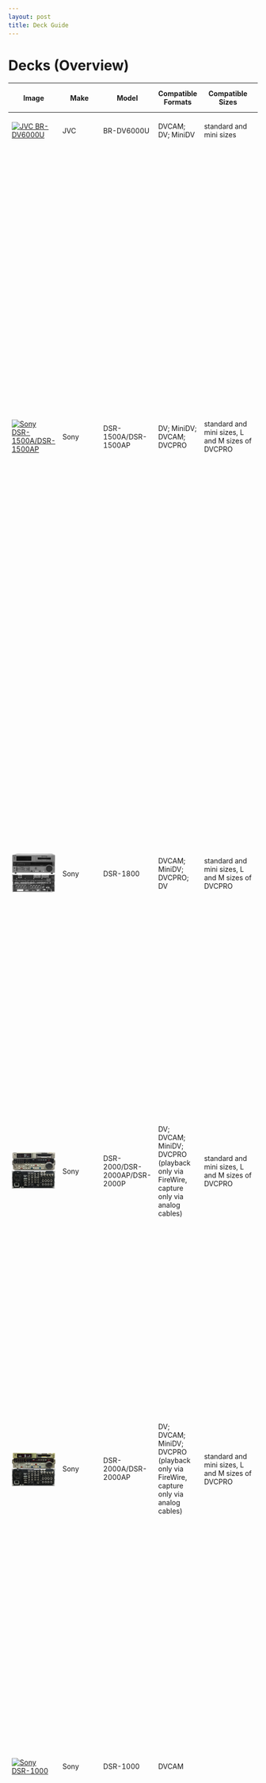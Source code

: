 ```yaml
---
layout: post
title: Deck Guide
---
```



# Decks (Overview)


| Image | Make | Model | Compatible Formats | Compatible Sizes | Non-compatible Formats | Standard | SP/LP modes | Operation Manual | Service Manual | Power | Cable/Output | Remote 9-pin? | Known Issues/Unique Characteristics | Known Issues/Unique Characteristics |
| ------------- | ------------- | ------------- | ------------- | ------------- | ------------- | ------------- | ------------- | ------------- | ------------- | ------------- | ------------- | ------------- | ------------- | ------------- | 
| [![JVC BR-DV6000U](docs/images/JVC_BR-DV6000.png)](https://drive.google.com/file/d/1hwV4cXKTYx5cv_OxlIBUJo0ulKr2CxQ9/view) | JVC | BR-DV6000U | DVCAM; DV; MiniDV | standard and mini sizes | HDV; DVCPRO; DVCPRO50; EP/LP | NTSC/PAL | SP mode only | [Link](https://drive.google.com/file/d/1WHUPZllSSey4_JpthZznFUGdRWFoWEa4/view?usp=sharing) |  | DC IN 12V | FireWire 400 4-Pin (IEEE 1394b 4-Pin) | yes |  |  |
| [![Sony DSR-1500A/DSR-1500AP](docs/images/Sony_DSR-1500A.png)](https://drive.google.com/file/d/1lhkLrlu8ZfTvh0_0T3KfAQIUGT2idiw6/view) | Sony | DSR-1500A/DSR-1500AP | DV; MiniDV; DVCAM; DVCPRO | standard and mini sizes, L and M sizes of DVCPRO | HDV; DVCPRO; DVCPRO50; EP/LP | NTSC | SP mode only | [Link](https://drive.google.com/file/d/1nXwG5qYRxtWYIDFPjOfrvjR5qrIkbItM/view?usp=sharing) | [Link](https://drive.google.com/file/d/1Wa-OX_OLy_NwtHbYwWj9UMLTaraT1pxA/view?usp=sharing) | AC IN | FireWire 400 6-Pin (IEEE 1394a 6-Pin) | yes | To ensure compatibility with DVRescue, avfctl, and vrecord, make sure that Video input is set to iLink vs. 9-pin (in Setp-up Menu/Video Output) and that the Video output on the main display is set to "SG" (vs. "iLink") by clicking the "Video" button on the front panel of the deck (push the button until it displays "SG SG SG"). Built-into the DSR-1500A VTR is the i.LINK interface, which is based upon the IEEE1394 (DV, Firewire) standard. The i.LINK enables a single cable to simultaneously carry digital video and audio signals, as well as data and control signals with virtually no quality degradation. This simple connection offers an ideal solution for connecting the DSR-1500A with i.LINK interface equipped compatible nonlinear editing systems and other computer-related products. Make sure that you hit the SET button after changing any of the settings. The display should read "Saving..." and then exit the menu. | **LOCAL/REMOTE switch:** If the LOCAL/REMOTE switch is set to REMOTE, the  COUNTER SELECT button does not operate while the  tape is moving. In this case, make the time data selection  via the external equipment connected to the REMOTE  connector on the rear panel.  |
| [![Sony DSR-1800](docs/images/Sony_DSR-1800.png)](https://drive.google.com/file/d/1hqUXqy1GHt7JtVDNOg_dLSEYLwFf2y_J/view) | Sony | DSR-1800 | DVCAM; MiniDV; DVCPRO; DV | standard and mini sizes, L and M sizes of DVCPRO | HDV; DVCPRO50 | NTSC/PAL | SP/LP  | [Link](https://drive.google.com/file/d/1GNyF9PrF-8dRdytK4FvXDCpV4uXRL_8N/view?usp=sharing) | [Link](https://drive.google.com/file/d/1pE-XoqvMRxnOrdN2NzEbzoV4y3h9W1pH/view?usp=sharing) | AC IN | FireWire 400 6-Pin (IEEE 1394a 6-Pin) | yes | These decks were manufactured without a FireWire port, but users could add them to the deck with kits from the manufacturer. Finding these kits in order to add a FireWire connection to a current  has become difficult. If modified with a kit, the deck name (as it appears in the Terminal, DVRescue and vrecord) might be different than the deck model. A common kit that was purchased from Sony option kit Sony DSBK-190 (which is no longer available from Sony). | When playing back a tape recorded in DVCPRO (25M) format, the SDTI and i.LINK outputs (see “Digital interfaces” on page 10) of this unit are muted. Furthermore, it is not possible to play back the cue-audio track of the tape. --from operation manual |
| [![Sony DSR-2000/DSR-2000AP/DSR-2000P](docs/images/Sony_DSR-2000.png)](https://drive.google.com/file/d/1qbkt5eVANWVxf9v1BgLv20vn8_mwrHfT/view) | Sony | DSR-2000/DSR-2000AP/DSR-2000P | DV; DVCAM; MiniDV; DVCPRO (playback only via FireWire, capture only via analog cables) | standard and mini sizes, L and M sizes of DVCPRO | HDV; DVCPRO (via FireWire); DVCPRO50; DVCPRO HD | NTSC | SP/LP  | [Link](https://drive.google.com/file/d/1v4dlbRi4C_y1qLH-4d30w1chZOS7X_zE/view?usp=sharing) | [Link](https://drive.google.com/file/d/1GSCG0vdB4bdrwukkvgdrW09SpFrgJYjN/view?usp=sharing) | AC IN | FireWire 400 6-Pin (IEEE 1394a 6-Pin) | yes | These decks were manufactured without a FireWire port, but users could add them to the deck with kits from the manufacturer. Finding these kits in order to add a FireWire connection to a current  has become difficult. If modified with a kit, the deck name (as it appears in the Terminal, DVRescue and vrecord) might be different than the deck model. A common kit that was purchased from Sony option kit Sony DSBK-190 (which is no longer available from Sony). |  |
| [![Sony DSR-2000A/DSR-2000AP](docs/images/Sony_DSR-2000AP.png)](https://drive.google.com/file/d/1g58BxR9qIQ2f57uIMkRUUTkYgiMPGdtH/view) | Sony | DSR-2000A/DSR-2000AP | DV; DVCAM; MiniDV; DVCPRO (playback only via FireWire, capture only via analog cables) | standard and mini sizes, L and M sizes of DVCPRO | HDV; DVCPRO (via FireWire); DVCPRO50; DVCPRO HD | NTSC | SP/LP  | [Link](https://drive.google.com/file/d/1FGsVfi8nNcq0L5ti3wQNgBDtauVBU4QF/view?usp=sharing) | [Link](https://data2.manualslib.com/pdf7/201/20052/2005163-sony/dsr2000a.pdf?5ea96dfd0de42c09611bfbe0dd833cc5) | AC IN | FireWire 400 6-Pin (IEEE 1394a 6-Pin) | yes | These decks were manufactured without a FireWire port, but users could add them to the deck with kits from the manufacturer. Finding these kits in order to add a FireWire connection to a current  has become difficult. If modified with a kit, the deck name (as it appears in the Terminal, DVRescue and vrecord) might be different than the deck model. A common kit that was purchased from Sony option kit Sony DSBK-190 (which is no longer available from Sony). |  |
| [![Sony DSR-1000](docs/images/Sony_DSR-DR1000.png)](https://drive.google.com/file/d/1_myuNU4AMISauHXJfCfWXj0lfJ3SxFIH/view) | Sony | DSR-1000 | DVCAM |  | HDV or DVCPRO | NTSC/PAL | SP mode only | [Link](https://drive.google.com/file/d/1fwbSL_6ICe0JZV_vxrF7KkNrsRBHm75L/view?usp=drive_link) | [Link](https://data2.manualslib.com/pdf6/134/13315/1331470-sony/dsrdr1000.pdf?4ebaad8933648d78dda5d8d493d7aa50) | AC IN | FireWire 400 6-Pin (IEEE 1394a 6-Pin) | yes | These decks were manufactured without a FireWire port, but users could add them to the deck with kits from the manufacturer. Finding these kits in order to add a FireWire connection to a current  has become difficult. If modified with a kit, the deck name (as it appears in the Terminal, DVRescue and vrecord) might be different than the deck model. A common kit that was purchased from Sony option kit Sony DSBK-190 (which is no longer available from Sony). |  |
| [![Sony DSR-45/DSR-45P](docs/images/Sony_DSR-45A.png)](https://drive.google.com/file/d/1-QOVbAeVA24_EOKg0_8OM7mgEjG_d4Pd/view) | Sony | DSR-45/DSR-45P | DV/MiniDV; DVCAM | standard and mini sizes only | HDV; LP | NTSC | SP mode only (although some users have reported being able to playback and capture LP tapes using this model) | [Link](https://drive.google.com/file/d/1PrTT0m773zr5MOKSMvpotIeCTpddsG4K/view?usp=sharing) | [Link](https://drive.google.com/file/d/1TslKI8cI_G9POZSBEnE_q5VkrC7KkoBG/view?usp=sharing) | AC IN | FireWire 400 4-Pin (IEEE 1394b 4-Pin) | yes |  |  |
| [![Sony HVR-M15U](docs/images/Sony_HVR-M15U.png)](https://drive.google.com/file/d/1dA1icY-QdgbXrd9DaOJu7IF9HjJUW9Ay/view) | Sony | HVR-M15U | HDV; DV/MiniDV; DVCAM | standard and mini sizes only | LP | NTSC/PAL | SP mode only | [Link](https://drive.google.com/file/d/1VhdLASHbCTBx5g-SqnkJEQB8Qb1dv2oV/view?usp=sharing) | [Link](https://drive.google.com/file/d/1hmNn68Qk8Y9STG6svNUGZmKfln2yG4dI/view?usp=sharing) | DC IN | FireWire 400 4-Pin (IEEE 1394b 4-Pin) | no | Since DVRescue does not currently support transferring HDV (you can capture video only with vrecord and DVRescue, but no audio, even if it is present on the tape), you can capture it with either DVHSCap (if your computer is old enough) from the FireWireSDK toolkit, or with Quicktime. In order to capture both video and audio (using QuickTime) for HDV, use [these settings (access via the deck menu)](https://drive.google.com/drive/folders/1BF1gGzCoxtyxH5gljHj0dOdEM89UJB12?usp=sharing)  |  |
| [![Sony HVR-M25U](docs/images/Sony_HVR-M25U.png)](https://drive.google.com/file/d/1Xxh4S2zuBb3dqUnyWOaBmOWP5uJw90jL/view) | Sony | HVR-M25U | HDV; MiniDV; DVCAM |  | LP | NTSC/PAL | SP mode only | [Link](https://drive.google.com/file/d/1Q2tvOp3YlATwyvUDuyF5kIyWUwNO-qg-/view?usp=sharing) |  | AC IN | FireWire 400 4-Pin (IEEE 1394b 4-Pin) | no | Since DVRescue does not currently support transferring HDV (you can capture video only with vrecord and DVRescue, but no audio, even if it is present on the tape), you can capture it with either DVHSCap (if your computer is old enough) from the FireWireSDK toolkit, or with Quicktime. In order to capture both video and audio (using QuickTime) for HDV, use [these settings (access via the deck menu)](https://drive.google.com/drive/folders/1BF1gGzCoxtyxH5gljHj0dOdEM89UJB12?usp=sharing). |  |
| [![Sony DSR-11](docs/images/Sony_DSR-11.png)](https://drive.google.com/file/d/1xI2KUFKU-ziPSFFwrwNigmK1jmWb9shq/view) | Sony | DSR-11 | MiniDV; DVCAM | standard and mini sizes only | LP | NTSC | SP mode only | [Link](https://drive.google.com/file/d/1F9WiWOWM96PjRgyq6llyabWJZ3BYaY0N/view?usp=sharing) |  | DC IN 12V | FireWire 400 4-Pin (IEEE 1394b 4-Pin) | no |  |  |
|  | Panasonic | AJ-D250 | DVCPRO | medium; large/standard |  | NTSC | SP mode only | [Link](https://drive.google.com/file/d/1hEhEHsxd-La2jAgcvNOkkDtyv116MDDx/view?usp=sharing) |  | AC IN | FireWire 400 6-Pin (IEEE 1394a 6-Pin) |  | These decks were manufactured without a FireWire port, but users could add them to the deck with kits from the manufacturer. Finding these kits in order to add a FireWire connection to a current  has become difficult. If modified with a kit, the deck name (as it appears in the Terminal, DVRescue and vrecord) might be different than the deck model. |  |
|  | Panasonic | AJ-D440 | DV; DVCAM; DVCPRO; DVCPRO50 | medium; large/standard | MiniDV, LP | NTSC | SP mode only | [Link](https://drive.google.com/file/d/1-Rw0ZD3nGAmlOjtO5r4LJsicEtr6a-Ya/view?usp=sharing) | [Link](https://drive.google.com/file/d/10N34qK7P8xw9U1DBYcbWvpdU4a-f3jjt/view?usp=sharing) | AC IN | FireWire 400 6-Pin (IEEE 1394a 6-Pin) |  | These decks were manufactured without a FireWire port, but users could add them to the deck with kits from the manufacturer. Finding these kits in order to add a FireWire connection to a current  has become difficult. If modified with a kit, the deck name (as it appears in the Terminal, DVRescue and vrecord) might be different than the deck model. |  |
|  | Panasonic | AJ-D455 | DV; DVCAM; DVCPRO; DVCPRO50 | medium; large/standard | MiniDV, LP | NTSC | SP mode only | [Link](https://drive.google.com/file/d/1SMqZ9byCKxYWmAntLz51xfc4Yw5iaXp_/view?usp=sharing) |  | AC IN | FireWire 400 6-Pin (IEEE 1394a 6-Pin) |  | These decks were manufactured without a FireWire port, but users could add them to the deck with kits from the manufacturer. Finding these kits in order to add a FireWire connection to a current  has become difficult. If modified with a kit, the deck name (as it appears in the Terminal, DVRescue and vrecord) might be different than the deck model. |  |
| [![Sony DSR-25](docs/images/Sony_DSR-25.png)](https://drive.google.com/file/d/1V2kIs3xO3ivmZgmT-Ul19vU3j-hjEdNM/view) | Sony | DSR-25 | DV; DVCAM | MiniDV; large/standard | LP | NTSC/PAL | SP mode only | [Link](https://drive.google.com/file/d/1Nb9bckzMyLFrE8GH8MAFy8bzy8e1ITV4/view?usp=sharing) | [Link](https://drive.google.com/file/d/1tKwNSMazfd_WKAxjtylbH9V16WiBJJtk/view?usp=sharing) | AC IN | FireWire 400 4-Pin (IEEE 1394b 4-Pin) | no | Audio would have only been recorded on CH 1/2 (CH 3/4 is for dubbing only); no LOCAL/REMOTE switch |  |
| [![JVC BR-DV3000](docs/images/JVC_BR-DV3000U.png)](https://drive.google.com/file/d/10eiNO4V3K0kJh5G4abodIpeH-Zq-Kk_Z/view) | JVC | BR-DV3000 | DV; DVCAM | MiniDV; large/standard | LP; DVCPRO | NTSC/PAL | SP mode only | [Link](https://drive.google.com/file/d/1-zqvPw48WX9Rd9RwlyCySKDFRftUKMqN/view?usp=sharing) |  | DC IN 12V | FireWire 400 6-Pin (IEEE 1394a 6-Pin) | yes | DVCAM cassettes can be recorded in DV format. A tape recorded with the DVCAM format can be used only for playback for this VTR. | This VTR features dual support for NTSC and PAL. Certain functions however, are supported by only one signal system. They are indicated with (NTSC only) or (PAL only). |
| [![JVC BR-600/600UA](docs/images/JVC_BR-DV6000.png)](https://drive.google.com/file/d/1hwV4cXKTYx5cv_OxlIBUJo0ulKr2CxQ9/view) | JVC | BR-600/600UA | DV | MiniDV | DVCPRO; LP; PAL | NTSC | SP mode only | [Link](https://drive.google.com/file/d/1015dqIF6xvwYuhqcH_vuo9C6RsSFSlXE/view?usp=sharing) |  | DC IN 12V; AC IN | FireWire 400 4-Pin (IEEE 1394b 4-Pin) | yes | The AC and DC power supplies are switched automatically.  When the AC power supply is switched to the DC power supply, the power turns off.  When both power supplies are connected, the AC power supply has priority.  Be sure to confirm which power supply is in use when plugging or unplugging the power supply. | Has a LP lamp that will light up if a tape recorded in LP mode is inserted.  |
| [![Panasonic AJ-D230H](docs/images/Panasonic_AJ-D230.png)](https://drive.google.com/file/d/10grx-0rtFvaFYtBj7DtvoShx8DlTThvi/view) | Panasonic | AJ-D230H |  | MiniDV/small (only with adapter); medium; standard/large |  |  | SP mode only | [Link](https://drive.google.com/file/d/10O3hBil3p9sz2XkVZq92jqOvi6idVc3U/view?usp=drive_link) |  | AC IN | Manual for the AJ-D230H/AJ-D230HP doesn't include a DV out in the scematic. However, that doesn't mean that mod weren't available at the time. Have a AJ-D230H/AJ-D230HP with a DV output? Let us know! | yes |  |  |  |  |  |
| [![Sony DSR-40](docs/images/Sony_DSR-40P.png)](https://drive.google.com/file/d/10daFniMX9mLhQXpGupuopyYNWkurZfad/view) | Sony | DSR-40 | DV/MiniDV; DVCAM | MiniDV; large/standard | DVCPRO; HDV; LP |  | SP mode only | [Link](https://archive.org/details/manualzilla-id-6976597) | [Link](https://archive.org/details/manual_DSR40P_SM_SONY) | AC IN | FireWire 400 4-Pin (IEEE 1394b 4-Pin) | no (RS-232C encoder only) |  |
| [![JVC BR-HD50/BR-HD50U](docs/images/JVC_BR-HD50.png)](https://drive.google.com/file/d/1ojiY8fS1Nlq_SyZvnMJiM5IBJtmTBtqz/view) | JVC | BR-HD50/BR-HD50U | DV; HDV; DVCAM (playback only) | MiniDV; large/standard | DVCPRO; LP |  | SP mode only | [Link](https://drive.google.com/file/d/10KqkTFabw0tOREvitjbSkPz_nCeFVzId/view?usp=sharing) |  | DC IN 12V | FireWire 400 6-Pin (IEEE 1394a 6-Pin) | yes | Tapes recorded in the DVCAM format can only be played. | If the head is dusty, “HEAD CLEANING REQUIRED!” will be displayed on the monitor when this unit plays a tape. |
| [![Panasonic AJ-HD1400](docs/images/Panasonic_AJ-HD1400.png)](https://drive.google.com/file/d/10iI_X9WtP-2-j_hKh_Z63E1r63boBGwd/view) | Panasonic | AJ-HD1400 |  |  |  |  |  |  |  | AC IN | FireWire 400 6-Pin (IEEE 1394a 6-Pin) | yes |  |  |
